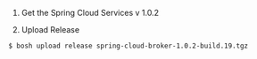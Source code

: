 1.  Get the Spring Cloud Services v 1.0.2


1.  Upload Release
   ```
   $ bosh upload release spring-cloud-broker-1.0.2-build.19.tgz
